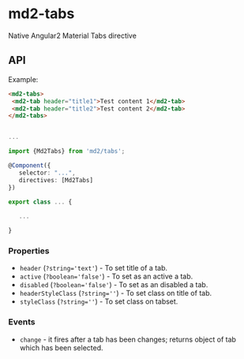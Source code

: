 # md2-tabs

Native Angular2 Material Tabs directive

## API

Example:
 
 ```html
<md2-tabs>
  <md2-tab header="title1">Test content 1</md2-tab>
  <md2-tab header="title2">Test content 2</md2-tab>
</md2-tabs>
 ```
 ```ts

...

import {Md2Tabs} from 'md2/tabs';

@Component({
    selector: "...",
    directives: [Md2Tabs]
})

export class ... {
    
    ...

}
 ```

### Properties

  - `header` (`?string='text'`) - To set title of a tab.
  - `active` (`?boolean='false'`) - To set as an active a tab.
  - `disabled` (`?boolean='false'`) - To set as an disabled a tab.
  - `headerStyleClass` (`?string=''`) - To set class on title of tab.
  - `styleClass` (`?string=''`) - To set class on tabset.

### Events

  - `change` - it fires after a tab has been changes; returns object of tab which has been selected.

